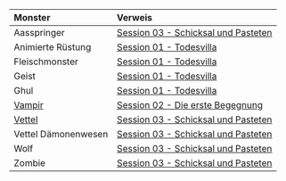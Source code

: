 | Monster | Verweis |
|:------------|:-----------------|
| Aasspringer | [Session 03 - Schicksal und Pasteten](https://lolindhir.github.io/PnP/campaigns/strahd/sessions/session003) |
| Animierte Rüstung | [Session 01 - Todesvilla](https://lolindhir.github.io/PnP/campaigns/strahd/sessions/session001) |
| Fleischmonster | [Session 01 - Todesvilla](https://lolindhir.github.io/PnP/campaigns/strahd/sessions/session001) |
| Geist | [Session 01 - Todesvilla](https://lolindhir.github.io/PnP/campaigns/strahd/sessions/session001) |
| Ghul | [Session 01 - Todesvilla](https://lolindhir.github.io/PnP/campaigns/strahd/sessions/session001) |
| [Vampir](https://lolindhir.github.io/PnP/campaigns/strahd/compendium/monsters/vampir) | [Session 02 - Die erste Begegnung](https://lolindhir.github.io/PnP/campaigns/strahd/sessions/session002) |
| [Vettel](https://lolindhir.github.io/PnP/campaigns/strahd/compendium/monsters/vettel) | [Session 03 - Schicksal und Pasteten](https://lolindhir.github.io/PnP/campaigns/strahd/sessions/session003) |
| Vettel Dämonenwesen | [Session 03 - Schicksal und Pasteten](https://lolindhir.github.io/PnP/campaigns/strahd/sessions/session003) |
| Wolf | [Session 03 - Schicksal und Pasteten](https://lolindhir.github.io/PnP/campaigns/strahd/sessions/session003) |
| Zombie | [Session 03 - Schicksal und Pasteten](https://lolindhir.github.io/PnP/campaigns/strahd/sessions/session003) |
